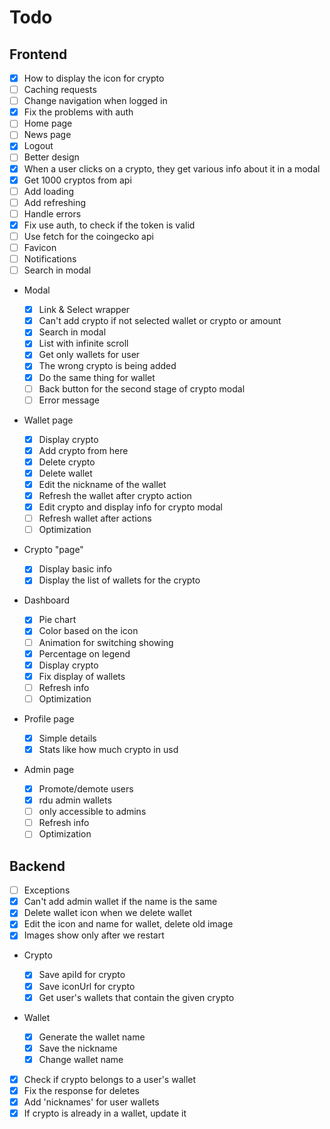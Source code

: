 # Todo

## Frontend

- [x] How to display the icon for crypto
- [ ] Caching requests
- [ ] Change navigation when logged in
- [x] Fix the problems with auth
- [ ] Home page
- [ ] News page
- [x] Logout
- [ ] Better design
- [x] When a user clicks on a crypto, they get various info about it in a modal
- [x] Get 1000 cryptos from api
- [ ] Add loading
- [ ] Add refreshing
- [ ] Handle errors
- [x] Fix use auth, to check if the token is valid
- [ ] Use fetch for the coingecko api
- [ ] Favicon
- [ ] Notifications
- [ ] Search in modal

- Modal

  - [x] Link & Select wrapper
  - [x] Can't add crypto if not selected wallet or crypto or amount
  - [x] Search in modal
  - [x] List with infinite scroll
  - [x] Get only wallets for user
  - [x] The wrong crypto is being added
  - [x] Do the same thing for wallet
  - [ ] Back button for the second stage of crypto modal
  - [ ] Error message

- Wallet page

  - [x] Display crypto
  - [x] Add crypto from here
  - [x] Delete crypto
  - [x] Delete wallet
  - [x] Edit the nickname of the wallet
  - [x] Refresh the wallet after crypto action
  - [x] Edit crypto and display info for crypto modal
  - [ ] Refresh wallet after actions
  - [ ] Optimization

- Crypto "page"

  - [x] Display basic info
  - [x] Display the list of wallets for the crypto

- Dashboard

  - [x] Pie chart
  - [x] Color based on the icon
  - [ ] Animation for switching showing
  - [x] Percentage on legend
  - [x] Display crypto
  - [x] Fix display of wallets
  - [ ] Refresh info
  - [ ] Optimization

- Profile page

  - [x] Simple details
  - [x] Stats like how much crypto in usd

- Admin page
  - [x] Promote/demote users
  - [x] rdu admin wallets
  - [ ] only accessible to admins
  - [ ] Refresh info
  - [ ] Optimization

## Backend

- [ ] Exceptions
- [x] Can't add admin wallet if the name is the same
- [x] Delete wallet icon when we delete wallet
- [x] Edit the icon and name for wallet, delete old image
- [x] Images show only after we restart

- Crypto

  - [x] Save apiId for crypto
  - [x] Save iconUrl for crypto
  - [x] Get user's wallets that contain the given crypto

- Wallet

  - [x] Generate the wallet name
  - [x] Save the nickname
  - [x] Change wallet name

- [x] Check if crypto belongs to a user's wallet
- [x] Fix the response for deletes
- [x] Add 'nicknames' for user wallets
- [x] If crypto is already in a wallet, update it
